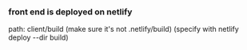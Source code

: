 ### front end is deployed on netlify
path: client/build (make sure it's not .netlify/build) (specify with netlify deploy --dir build)



